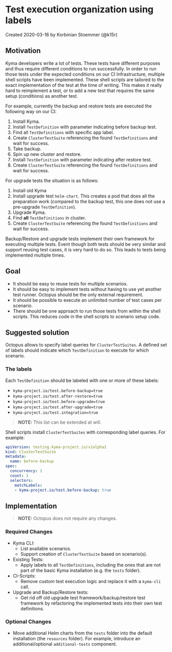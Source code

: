 # Test execution organization using labels

Created 2020-03-16 by Korbinian Stoemmer (@k15r)

## Motivation

Kyma developers write a lot of tests. These tests have different purposes and thus require different conditions to run successfully. In order to run those tests under the expected conditions on our CI Infrastructure, multiple shell scripts have been implemented.
These shell scripts are tailored to the exact implementation of the test at the time of writing. This makes it really hard to reimplement a test, or to add a new test that requires the same setup (conditions) as another test.

For example, currently the backup and restore tests are executed the following way on our CI:
1. Install Kyma.
2. Install `TestDefinition` with parameter indicating before backup test.
3. Find all `TestDefinitions` with specific app label.
4. Create `ClusterTestSuite` referencing the found `TestDefinitions` and wait for success.
5. Take backup.
6. Spin up new cluster and restore.
7. Install `TestDefinition` with parameter indicating after restore test.
8. Create `ClusterTestSuite` referencing the found `TestDefinitions` and wait for success.


For upgrade tests the situation is as follows:

1. Install old Kyma
2. Install upgrade test `helm-chart`. This creates a pod that does all the preparation work (compared to the backup test, this one does not use a pre-upgrade `TestDefinition`).
3. Upgrade Kyma.
4. Find **all** `TestDefinitions` in cluster.
5. Create `ClusterTestSuite` referencing the found `TestDefinitions` and wait for success.

Backup/Restore and upgrade tests implement their own framework for executing multiple tests. Event though both tests should be very similar and support reusing test cases, it is very hard to do so. This leads to tests being implemented multiple times.

## Goal

* It should be easy to reuse tests for multiple scenarios.
* It should be easy to implement tests without having to use yet another test runner. Octopus should be the only external requirement.
* It should be possible to execute an unlimited number of test cases per scenario.
* There should be one approach to run those tests from within the shell scripts. This reduces code in the shell scripts to scenario setup code.

## Suggested solution

Octopus allows to specify label queries for `ClusterTestSuites`. A defined set of labels should indicate which `TestDefinition` to execute for which scenario.

### The labels

Each `TestDefinition` should be labeled with one or more of these labels:

* `kyma-project.io/test.before-backup=true`
* `kyma-project.io/test.after-restore=true`
* `kyma-project.io/test.before-upgrade=true`
* `kyma-project.io/test.after-upgrade=true`
* `kyma-project.io/test.integration=true`

>**NOTE:** This list can be extended at will.

Shell scripts install `ClusterTestSuites` with corresponding label queries. For example:

```yaml
apiVersion: testing.kyma-project.io/v1alpha1
kind: ClusterTestSuite
metadata:
  name: before-backup
spec:
  concurrency: 1
  count: 1
  selectors:
    matchLabels:
    - kyma-project.io/test.before-backup: true
```


## Implementation

>**NOTE:** Octopus does not require any changes.

### Required Changes

* Kyma CLI:
  * List available scenarios.
  * Support creation of `ClusterTestSuite` based on scenario(s).
* Existing Tests:
  * Apply labels to all `TestDefinitions`, including the ones that are not part of the basic Kyma installation (e.g. the `tests` folder).
* CI-Scripts:
  * Remove custom test execution logic and replace it with a `kyma-cli` call.
* Upgrade and Backup/Restore tests:
  * Get rid off old upgrade test framework/backup/restore test framework by refactoring the implemented tests into their own test definitions.


### Optional Changes

* Move additional Helm charts from the `tests` folder into the default installation (the `resources` folder). For example, introduce an additional/optional `additional-tests` component.
